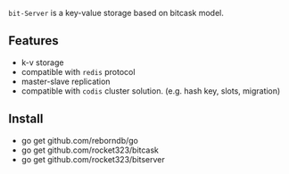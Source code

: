 `bit-Server` is a key-value storage based on bitcask model.

## Features

- k-v storage
- compatible with `redis` protocol
- master-slave replication
- compatible with `codis` cluster solution. (e.g. hash key, slots, migration)

## Install

+ go get github.com/reborndb/go
+ go get github.com/rocket323/bitcask
+ go get github.com/rocket323/bitserver

